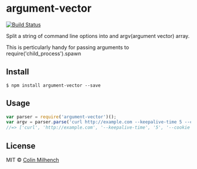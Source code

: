 # argument-vector 
[![Build Status](https://travis-ci.org/cmilhench/argument-vector.svg?branch=master)](https://travis-ci.org/cmilhench/argument-vector)

Split a string of command line options into and argv(argument vector) array.

This is perticularly handy for passing arguments to require('child_process').spawn

## Install

```
$ npm install argument-vector --save
```


## Usage

```js
var parser = require('argument-vector')();
var argv = parser.parse('curl http://example.com --keepalive-time 5 --cookie msg="String with spaces" -XPOST');
//=> ['curl', 'http://example.com', '--keepalive-time', '5', '--cookie', 'msg="String with spaces"', '-XPOST']
```

## License

MIT © [Colin Milhench](http://milhen.ch)
